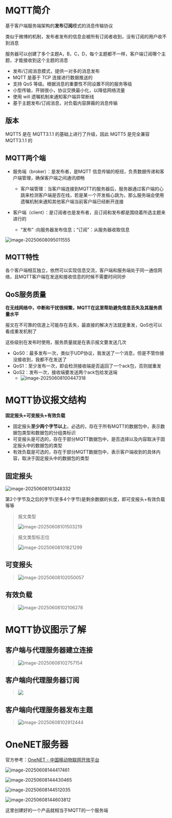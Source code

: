 # MQTT简介

基于客户端服务端架构的**发布订阅**模式的消息传输协议

类似于微博的机制，发布者发布的信息会被所有订阅者收到，没有订阅的用户收不到消息

服务器可以创建了多个主题A，B，C，D，每个主题都不一样，客户端订阅哪个主题，才能接收到这个主题的消息

- 发布/订阅消息模式，提供一对多的消息发布
- MQTT 是基于 TCP 连接进行数据推送的
- 支持 QoS 等级。根据消息的重要性不同设置不同的服务等级
- 小型传输，开销很小，协议交换最小化，以降低网络流量
- 使用 will 遗嘱机制来通知客户端异常断线
- 基于主题发布/订阅消息，对负载内容屏蔽的消息传输

## 版本

MQTT5 是在 MQTT3.1.1 的基础上进行了升级，因此 MQTT5 是完全兼容 MQTT3.1.1 的

## MQTT两个端

- 服务端（broker）：是发布者，是MQTT 信息传输的枢纽，负责数据传递和客户端管理，确保客户端之间通讯顺畅
  - 客户端管理：当客户端连接到MQTT的服务器后，服务器通过客户端的心跳来检测客户端是否在线，若是某一个开发板心跳为，那么服务端会使用遗嘱机制来通知其他客户端当前客户端已经断开连接

- 客户端（client）：是订阅者也是发布者，且订阅和发布都是围绕着所选主题来进行的
  - “发布” :向服务器发布信息；“订阅”：从服务器收取信息

![image-20250608095011555](https://raw.githubusercontent.com/ZhangZhen-huia/Note/main/img/202506080950668.png)

## MQTT特性

各个客户端相互独立，依然可以实现信息交流，客户端和服务端处于同一通信网络，且MQTT客户端在发送和接收信息的时候不需要时间同步

## QoS服务质量

**在无线网络中，中断和干扰很频繁，MQTT在这里帮助避免信息丢失及其服务质量水平**

报文在不可靠的信道上可能存在丢失，最直接的解决方法就是重发，QoS也可以看成重发机制了

这些级别在发布时使用，服务质量就是在表示报文要发送几次

- QoS0：最多发布一次，类似于UDP协议，我发送了一个消息，但是不管你接没接收到，我都不在发送了
- QoS1：至少发布一次，即会检测接收端是否返回了一个ack包，否则就重发
- QoS2：发布一次，接收端要发送两个ack包给发送端
  - ![image-20250608100447318](https://raw.githubusercontent.com/ZhangZhen-huia/Note/main/img/202506081004368.png)

# MQTT协议报文结构

**固定报头+可变报头+有效负载**

- 固定报头**至少两个字节以上**，必选的，存在于所有MQTT的数据包中，表示数据包类型和数据包的分组类标识
- 可变报头是可选的，存在于部分MQTT数据包中，是否选择以及内容取决于固定报头中的数据包的类型
- 有效负载是可选的，存在于部分MQTT数据包中，表示客户端收到的具体内容，取决于固定报头中的数据包的类型

## 固定报头

![image-20250608101348332](https://raw.githubusercontent.com/ZhangZhen-huia/Note/main/img/202506081013371.png)

第2个字节及之后的字节(至多4个字节)是剩余数据的长度，即可变报头+有效负载等等

> 报文类型
>
> ![image-20250608101503219](https://raw.githubusercontent.com/ZhangZhen-huia/Note/main/img/202506081015293.png)

> 报文类型标志位
>
> ![image-20250608101821299](https://raw.githubusercontent.com/ZhangZhen-huia/Note/main/img/202506081018379.png)

## 可变报头

> ![image-20250608102050057](https://raw.githubusercontent.com/ZhangZhen-huia/Note/main/img/202506081020137.png)

## 有效负载

> ![image-20250608102106278](https://raw.githubusercontent.com/ZhangZhen-huia/Note/main/img/202506081021388.png)

# MQTT协议图示了解

## 客户端与代理服务器建立连接

> ![image-20250608102757154](https://raw.githubusercontent.com/ZhangZhen-huia/Note/main/img/202506081027211.png)

## 客户端向代理服务器订阅

> ![](https://raw.githubusercontent.com/ZhangZhen-huia/Note/main/img/202506081028369.png)

## 客户端向代理服务器发布主题

> ![image-20250608102912444](https://raw.githubusercontent.com/ZhangZhen-huia/Note/main/img/202506081029501.png)

# OneNET服务器

官方参考：[OneNET - 中国移动物联网开放平台](https://open.iot.10086.cn/doc/v5/develop/detail/251)

![image-20250608144417461](https://raw.githubusercontent.com/ZhangZhen-huia/Note/main/img/202506081444508.png)

![image-20250608144430465](https://raw.githubusercontent.com/ZhangZhen-huia/Note/main/img/202506081444511.png)

![image-20250608144512035](https://raw.githubusercontent.com/ZhangZhen-huia/Note/main/img/202506081445104.png)

![image-20250608144603812](https://raw.githubusercontent.com/ZhangZhen-huia/Note/main/img/202506081446855.png)

这里创建好的一个产品就相当于MQTT的一个服务端